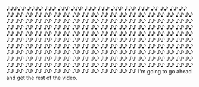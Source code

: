 ♪♪♪♪♪ ♪♪♪♪ ♪♪♪ ♪♪♪ ♪♪♪ ♪♪♪ ♪♪♪ ♪♪♪ ♪♪♪ ♪♪♪ ♪♪ ♪♪ ♪♪ ♪♪ ♪♪ ♪♪ ♪♪ ♪♪ ♪♪ ♪♪ ♪♪ ♪♪ ♪♪ ♪♪ ♪♪ ♪♪ ♪♪ ♪♪ ♪♪ ♪♪ ♪♪ ♪♪ ♪♪ ♪♪ ♪♪ ♪♪ ♪♪ ♪♪ ♪♪ ♪♪ ♪♪ ♪♪ ♪♪ ♪♪ ♪♪ ♪♪ ♪♪ ♪♪ ♪♪ ♪♪ ♪♪ ♪♪ ♪♪ ♪♪ ♪♪ ♪♪ ♪♪ ♪♪ ♪♪ ♪♪ ♪♪ ♪♪ ♪♪ ♪♪ ♪♪ ♪♪ ♪♪ ♪♪ ♪♪ ♪♪ ♪♪ ♪♪ ♪♪ ♪♪ ♪♪ ♪♪ ♪♪ ♪♪ ♪♪ ♪♪ ♪♪ ♪♪ ♪♪ ♪♪ ♪♪ ♪♪ ♪♪ ♪♪ ♪♪ ♪♪ ♪♪ ♪♪ ♪♪ ♪♪ ♪♪ ♪♪ ♪♪ ♪♪ ♪♪ ♪♪ ♪♪ ♪♪ ♪♪ ♪♪ ♪♪ ♪♪ ♪♪ ♪♪ ♪♪ ♪♪ ♪♪ ♪♪ ♪♪ ♪♪ ♪♪ ♪♪ ♪♪ ♪♪ ♪♪ ♪♪ ♪♪ ♪♪ ♪♪ ♪♪ ♪♪ ♪♪ ♪♪ ♪♪ ♪♪ ♪♪ ♪♪ ♪♪ ♪♪ ♪♪ ♪♪ ♪♪ ♪♪ ♪♪ ♪♪ ♪♪ ♪♪ ♪♪ ♪♪ ♪♪ ♪♪ ♪♪ ♪♪ ♪♪ ♪♪ ♪♪ ♪♪ ♪♪ ♪♪ ♪♪ ♪♪ ♪♪ ♪♪ ♪♪ ♪♪ ♪♪ ♪♪ ♪♪ ♪♪ ♪♪ ♪♪ ♪♪ ♪♪ ♪♪ ♪♪ ♪♪ ♪♪ ♪♪ ♪♪ ♪♪ ♪♪ ♪♪ ♪♪ ♪♪ ♪♪ ♪♪ ♪♪ ♪♪ ♪♪ ♪♪ ♪♪ ♪♪ ♪♪ ♪♪ ♪♪ ♪♪ ♪♪ ♪♪ ♪♪ ♪♪ ♪♪ ♪♪ ♪♪ ♪♪ ♪♪ ♪♪ ♪♪ ♪♪ ♪♪ ♪♪ ♪♪ ♪♪ ♪♪ ♪♪ I'm going to go ahead and get the rest of the video.
